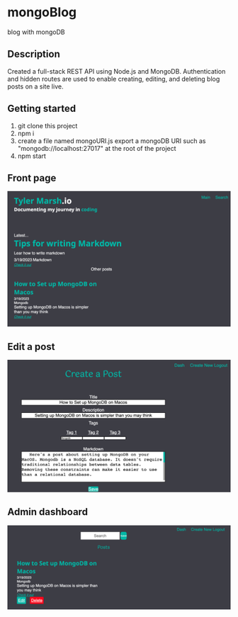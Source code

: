 # mongoBlog
blog with mongoDB


## Description
Created a full-stack REST API using Node.js and MongoDB.
Authentication and hidden routes are used to enable creating, editing, and deleting blog posts on a site live.


## Getting started

1. git clone this project
2. npm i
3. create a file named mongoURI.js export a mongoDB URI such as "mongodb://localhost:27017" at the root of the project
4. npm start



## Front page

![](/front-page.png)


## Edit a post

![](/edit-page.png)

## Admin dashboard

![](/admin-dashboard.png)

